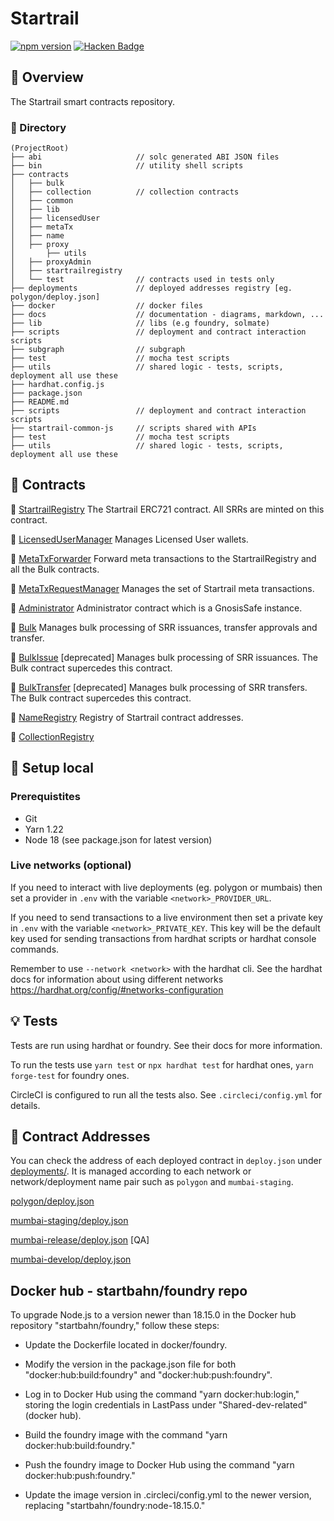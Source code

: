 # Startrail
[![npm version](https://img.shields.io/npm/v/@startbahn/startrail/master.svg)](https://www.npmjs.com/package/@startbahn/startrail/v/master)
[![Hacken Badge](https://hacken.io/wp-content/uploads/2023/02/ColorFullColorTypeSmartContractAuditBackFilled.png)](./audits/Hacken_Aug2022.pdf)

## :memo: Overview

The Startrail smart contracts repository.

### :file_folder: Directory

```text
(ProjectRoot)
├── abi                     // solc generated ABI JSON files
├── bin                     // utility shell scripts
├── contracts
│   ├── bulk
│   ├── collection          // collection contracts
│   ├── common
│   ├── lib
│   ├── licensedUser
│   ├── metaTx
│   ├── name
│   ├── proxy
│       ├── utils
│   ├── proxyAdmin
│   ├── startrailregistry
│   └── test                // contracts used in tests only
├── deployments             // deployed addresses registry [eg. polygon/deploy.json]
├── docker                  // docker files      
├── docs                    // documentation - diagrams, markdown, ...
├── lib                     // libs (e.g foundry, solmate)
├── scripts                 // deployment and contract interaction scripts
├── subgraph                // subgraph
├── test                    // mocha test scripts
├── utils                   // shared logic - tests, scripts, deployment all use these
├── hardhat.config.js
├── package.json
├── README.md
├── scripts                 // deployment and contract interaction scripts
├── startrail-common-js     // scripts shared with APIs
├── test                    // mocha test scripts
├── utils                   // shared logic - tests, scripts, deployment all use these
```

## :dizzy: Contracts

:page_with_curl: [StartrailRegistry](./contracts/startrailregistry)
The Startrail ERC721 contract. All SRRs are minted on this contract.

:page_with_curl: [LicensedUserManager](./contracts/licensedUser)
Manages Licensed User wallets.

:page_with_curl: [MetaTxForwarder](./contracts/metaTx/MetaTxForwarder.sol.head)
Forward meta transactions to the StartrailRegistry and all the Bulk contracts.

:page_with_curl: [MetaTxRequestManager](./contracts/metaTx/MetaTxRequestManager.sol)
Manages the set of Startrail meta transactions.

:page_with_curl: [Administrator](./node_modules/@gnosis.pm/safe-contracts/contracts/GnosisSafe.sol)
Administrator contract which is a GnosisSafe instance.

:page_with_curl: [Bulk](./contracts/bulk/Bulk.sol)
Manages bulk processing of SRR issuances, transfer approvals and transfer.

:page_with_curl: [BulkIssue](./contracts/bulk/BulkIssueV3.sol) [deprecated]
Manages bulk processing of SRR issuances. The Bulk contract supercedes this contract.

:page_with_curl: [BulkTransfer](./contracts/bulk/BulkTransfer.sol) [deprecated]
Manages bulk processing of SRR transfers. The Bulk contract supercedes this contract.

:page_with_curl: [NameRegistry](./contracts/name)
Registry of Startrail contract addresses.

:page_with_curl: [CollectionRegistry](./contracts/collection/CollectionRegistry.sol)

## :minidisc: Setup local

### Prerequistites

- Git
- Yarn 1.22
- Node 18 (see package.json for latest version)

### Live networks (optional)

If you need to interact with live deployments (eg. polygon or mumbais) then set a provider in `.env` with the variable `<network>_PROVIDER_URL`.

If you need to send transactions to a live environment then set a private key in `.env` with the variable `<network>_PRIVATE_KEY`. This key will be the default key used for sending transactions from hardhat scripts or hardhat console commands.

Remember to use `--network <network>` with the hardhat cli. See the hardhat docs for information about using different networks https://hardhat.org/config/#networks-configuration

## :bulb: Tests

Tests are run using hardhat or foundry. See their docs for more information.

To run the tests use `yarn test` or `npx hardhat test` for hardhat ones, `yarn forge-test` for foundry ones.

CircleCI is configured to run all the tests also. See `.circleci/config.yml` for details.


## :bookmark: Contract Addresses

You can check the address of each deployed contract in `deploy.json` under [deployments/](./deployments). It is managed according to each network or network/deployment name pair such as `polygon` and `mumbai-staging`.

[polygon/deploy.json](./deployments/polygon/deploy.json)

[mumbai-staging/deploy.json](./deployments/mumbai-staging/deploy.json)

[mumbai-release/deploy.json](./deployments/mumbai-release/deploy.json) [QA]

[mumbai-develop/deploy.json](./deployments/mumbai-develop/deploy.json)

## Docker hub - startbahn/foundry repo

To upgrade Node.js to a version newer than 18.15.0 in the Docker hub repository "startbahn/foundry," follow these steps:

* Update the Dockerfile located in docker/foundry.

* Modify the version in the package.json file for both "docker:hub:build:foundry" and "docker:hub:push:foundry".

* Log in to Docker Hub using the command "yarn docker:hub:login," storing the login credentials in LastPass under "Shared-dev-related" (docker hub).

* Build the foundry image with the command "yarn docker:hub:build:foundry."

* Push the foundry image to Docker Hub using the command "yarn docker:hub:push:foundry."

* Update the image version in .circleci/config.yml to the newer version, replacing "startbahn/foundry:node-18.15.0."
